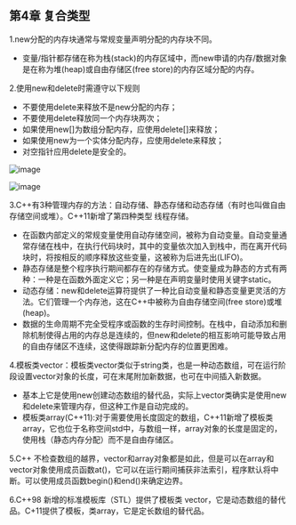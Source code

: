 ## 第4章 复合类型

1.new分配的内存块通常与常规变量声明分配的内存块不同。		
- 变量/指针都存储在称为栈(stack)的内存区域中，而new申请的内存/数据对象是在称为堆(heap)或自由存储区(free store)的内存区域分配的内存。
  
2.使用new和delete时需遵守以下规则		
- 不要使用delete来释放不是new分配的内存；	
- 不要使用delete释放同一个内存块两次；	
- 如果使用new[]为数组分配内存，应使用delete[]来释放；	
- 如果使用new为一个实体分配内存，应使用delete来释放；	
- 对空指针应用delete是安全的。	

![image](https://github.com/liam1992-web/cpp_study_notes/assets/61104738/de1ab0bf-7dc8-41f0-905d-0f90c126ec59)

![image](https://github.com/liam1992-web/cpp_study_notes/assets/61104738/ca4f39b8-3faf-4c02-95d8-6ffa7162752a)

3.C++有3种管理内存的方法：自动存储、静态存储和动态存储（有时也叫做自由存储空间或堆）。C++11新增了第四种类型 线程存储。

- 在函数内部定义的常规变量使用自动存储空间，被称为自动变量。自动变量通常存储在栈中，在执行代码块时，其中的变量依次加入到栈中，而在离开代码块时，将按相反的顺序释放这些变量，这被称为后进先出(LIFO)。
- 静态存储是整个程序执行期间都存在的存储方式。使变量成为静态的方式有两种：一种是在函数外面定义它；另一种是在声明变量时使用关键字static。			
- 动态存储：new和delete运算符提供了一种比自动变量和静态变量更灵活的方法。它们管理一个内存池，这在C++中被称为自由存储空间(free store)或堆(heap)。			
- 数据的生命周期不完全受程序或函数的生存时间控制。在栈中，自动添加和删除机制使得占用的内存总是连续的，但new和delete的相互影响可能导致占用的自由存储区不连续，这使得跟踪新分配内存的位置更困难。		
				
4.模板类vector：模板类vector类似于string类，也是一种动态数组，可在运行阶段设置vector对象的长度，可在末尾附加新数据，也可在中间插入新数据。				
- 基本上它是使用new创建动态数组的替代品，实际上vector类确实是使用new和delete来管理内存，但这种工作是自动完成的。			
- 模板类array(C++11):对于需要使用长度固定的数组，C++11新增了模板类array，它也位于名称空间std中，与数组一样，array对象的长度是固定的，使用栈（静态内存分配）而不是自由存储区。				
				
5.C++ 不检查数组的越界，vector和array对象都是如此，但是可以在array和vector对象使用成员函数at()，它可以在运行期间捕获非法索引，程序默认将中断。可以使用成员函数begin()和end()来确定边界。				
				
6.C++98 新增的标准模板库（STL）提供了模板类 vector，它是动态数组的替代品。C+11提供了模板，类array，它是定长数组的替代品。				
